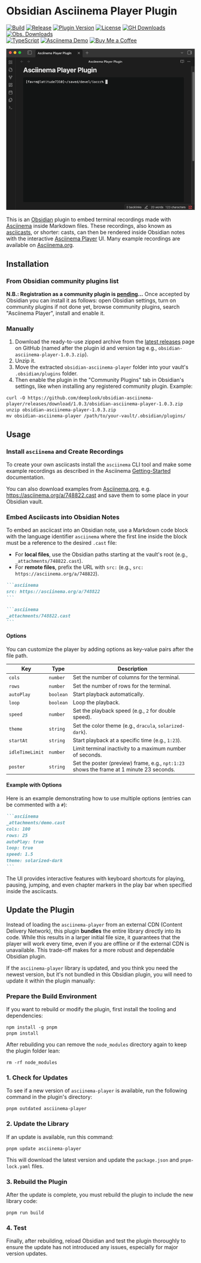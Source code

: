 # Obsidian Asciinema Player Plugin

[![Build](https://github.com/deeplook/obsidian-asciinema-player/actions/workflows/ci.yml/badge.svg)](https://github.com/deeplook/obsidian-asciinema-player/actions/workflows/ci.yml)
[![Release](https://img.shields.io/github/v/release/deeplook/obsidian-asciinema-player?label=Release&include_prereleases&style=flat)](https://github.com/deeplook/obsidian-asciinema-player/releases)
[![Plugin Version](https://img.shields.io/badge/dynamic/json?url=https://raw.githubusercontent.com/deeplook/obsidian-asciinema-player/main/manifest.json&query=$.version&label=Plugin%20Version&style=flat)](https://github.com/deeplook/obsidian-asciinema-player/blob/main/manifest.json)
[![License](https://img.shields.io/github/license/deeplook/obsidian-asciinema-player?label=License&style=flat)](LICENSE)
[![GH Downloads](https://img.shields.io/github/downloads/deeplook/obsidian-asciinema-player/total?label=GH%20Downloads)](https://github.com/deeplook/obsidian-asciinema-player/releases)
[![Obs. Downloads](https://img.shields.io/badge/dynamic/json?url=https://raw.githubusercontent.com/obsidianmd/obsidian-releases/master/community-plugin-stats.json&query=$['obsidian-asciinema-player'].downloads&label=Obs.%20Downloads&style=flat)](https://obsidian.md/plugins?id=obsidian-asciinema-player)
<br/>
[![TypeScript](https://img.shields.io/badge/TypeScript-3178c6?style=flat)](https://www.typescriptlang.org/)
[![Asciinema Demo](https://img.shields.io/badge/Asciinema-Demo-1abc9c?logo=asciinema&logoColor=white&style=flat)](https://asciinema.org/a/748822)
[![Buy Me a Coffee](https://img.shields.io/badge/Buy%20Me%20a%20Coffee-ffdd00?style=flat&logo=buy-me-a-coffee&logoColor=black)](https://www.buymeacoffee.com/deeplook)

![Plugin demo placeholder](matrix.gif)

This is an [Obsidian](https://obsidian.md) plugin to embed terminal recordings made with [Asciinema](https://asciinema.org) inside Markdown files. These recordings, also known as [asciicasts](https://github.com/asciinema/asciinema/blob/develop/doc/asciicast-v2.md), or shorter: casts, can then be rendered inside Obsidian notes with the interactive [Asciinema Player](https://docs.asciinema.org/manual/player/) UI. Many example recordings are available on [Asciinema.org](https://asciinema.org).

## Installation

### From Obsidian community plugins list

**N.B.: Registration as a community plugin is [pending](https://github.com/obsidianmd/obsidian-releases/pull/8175)...** Once accepted by Obsidian you can install it as follows: open Obsidian settings, turn on community plugins if not done yet, browse community plugins, search "Asciinema Player", install and enable it.

### Manually

1. Download the ready-to-use zipped archive from the [latest releases](https://github.com/deeplook/obsidian-asciinema-player/releases) page on GitHub (named after the plugin id and version tag e.g., `obsidian-asciinema-player-1.0.3.zip`).
2. Unzip it.
3. Move the extracted `obsidian-asciinema-player` folder into your vault's `.obsidian/plugins` folder.
4. Then enable the plugin in the "Community Plugins" tab in Obsidian's settings, like when installing any registered community plugin. Example:

```shell
curl -O https://github.com/deeplook/obsidian-asciinema-player/releases/download/1.0.3/obsidian-asciinema-player-1.0.3.zip
unzip obsidian-asciinema-player-1.0.3.zip
mv obsidian-asciinema-player /path/to/your-vault/.obsidian/plugins/
```

## Usage

### Install `asciinema` and Create Recordings

To create your own asciicasts install the `asciinema` CLI tool and make some example recordings as described in the Asciinema [Getting-Started](https://docs.asciinema.org/getting-started/#recording) documentation.

You can also download examples from [Asciinema.org](https://asciinema.org), e.g. https://asciinema.org/a/748822.cast and save them to some place in your Obsidian vault.

### Embed Asciicasts into Obsidian Notes

To embed an asciicast into an Obsidian note, use a Markdown code block with the language identifier `asciinema` where the first line inside the block must be a reference to the desired `.cast` file:

- For **local files**, use the Obsidian paths starting at the vault's root (e.g., `_attachments/748822.cast`).
- For **remote files**, prefix the URL with `src:` (e.g., `src: https://asciinema.org/a/748822`).
 
````markdown
```asciinema
src: https://asciinema.org/a/748822
```
````

````markdown
```asciinema
_attachments/748822.cast
```
````

#### Options

You can customize the player by adding options as key-value pairs after the file path.

| Key             | Type      | Description                                                                                  |
| --------------- | --------- | -------------------------------------------------------------------------------------------- |
| `cols`          | `number`  | Set the number of columns for the terminal.                                                  |
| `rows`          | `number`  | Set the number of rows for the terminal.                                                     |
| `autoPlay`      | `boolean` | Start playback automatically.                                                                |
| `loop`          | `boolean` | Loop the playback.                                                                           |
| `speed`         | `number`  | Set the playback speed (e.g., `2` for double speed).                                         |
| `theme`         | `string`  | Set the color theme (e.g., `dracula`, `solarized-dark`).                                     |
| `startAt`       | `string`  | Start playback at a specific time (e.g., `1:23`).                                            |
| `idleTimeLimit` | `number`  | Limit terminal inactivity to a maximum number of seconds.                                    |
| `poster`        | `string`  | Set the poster (preview) frame, e.g., `npt:1:23` shows the frame at 1 minute 23 seconds.     |

#### Example with Options

Here is an example demonstrating how to use multiple options (entries can be commented with a `#`):

````markdown
```asciinema
_attachments/demo.cast
cols: 100
rows: 25
autoPlay: true
loop: true
speed: 1.5
theme: solarized-dark
```
````

The UI provides interactive features with keyboard shortcuts for playing, pausing, jumping, and even chapter markers in the play bar when specified inside the asciicasts.

## Update the Plugin

Instead of loading the `asciinema-player` from an external CDN (Content Delivery Network), this plugin **bundles** the entire library directly into its code. While this results in a larger initial file size, it guarantees that the player will work every time, even if you are offline or if the external CDN is unavailable. This trade-off makes for a more robust and dependable Obsidian plugin.

If the `asciinema-player` library is updated, and you think you need the newest version, but it's not bundled in this Obsidian plugin, you will need to update it within the plugin manually:

### Prepare the Build Environment

If you want to rebuild or modify the plugin, first install the tooling and dependencies:

```shell
npm install -g pnpm
pnpm install
```

After rebuilding you can remove the `node_modules` directory again to keep the plugin folder lean:

```shell
rm -rf node_modules
```

### 1. Check for Updates

To see if a new version of `asciinema-player` is available, run the following command in the plugin's directory:

```shell
pnpm outdated asciinema-player
```

### 2. Update the Library

If an update is available, run this command:

```shell
pnpm update asciinema-player
```

This will download the latest version and update the `package.json` and `pnpm-lock.yaml` files.

### 3. Rebuild the Plugin

After the update is complete, you must rebuild the plugin to include the new library code:

```shell
pnpm run build
```

### 4. Test

Finally, after rebuilding, reload Obsidian and test the plugin thoroughly to ensure the update has not introduced any issues, especially for major version updates.
